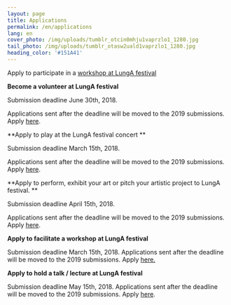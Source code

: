 ```yaml
---
layout: page
title: Applications
permalink: /en/applications
lang: en
cover_photo: /img/uploads/tumblr_otcin0mhju1vaprzlo1_1280.jpg
tail_photo: /img/uploads/tumblr_otasw2uald1vaprzlo1_1280.jpg
heading_color: '#151A41'
---
```

Apply to participate in a [workshop at LungA festival](http://lunga.netlify.com/dagskra)<br>

**Become a volunteer at LungA festival**

Submission deadline June 30th, 2018. 

Applications sent after the deadline will be moved to the 2019 submissions. Apply [here](https://podio.com/webforms/20703886/1425536). <br>

**Apply to play at the LungA festival concert **

Submission deadline March 15th, 2018.

Applications sent after the deadline will be moved to the 2019 submissions. Apply [here](https://podio.com/webforms/20769252/1427418). <br>

**Apply to perform, exhibit your art or pitch your artistic project to LungA festival. **

Submission deadline April 15th, 2018.

Applications sent after the deadline will be moved to the 2019 submissions. Apply [here](https://podio.com/webforms/20769251/1427416). <br>

**Apply to facilitate a workshop at LungA festival**

Submission deadline March 15th, 2018. Applications sent after the deadline will be moved to the 2019 submissions. Apply [here.](https://podio.com/webforms/20769289/1427422) <br>

**Apply to hold a talk / lecture at LungA festival**

Submission deadline May 15th, 2018. Applications sent after the deadline will be moved to the 2019 submissions. Apply [here](https://podio.com/webforms/20769301/1427427).
